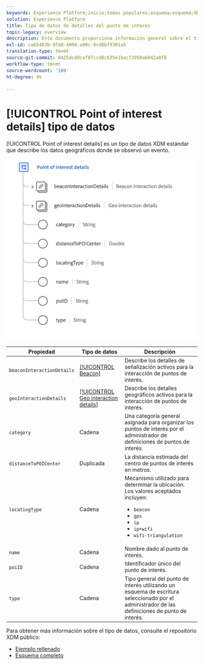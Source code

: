```yaml
---
keywords: Experience Platform;inicio;temas populares;esquema;esquema;XDM;campos;esquemas;esquemas;poi;detalles de puntos de interés;detalles de puntos de interés;tipo de datos;tipo de datos;tipo de datos; tipo de datos;
solution: Experience Platform
title: Tipo de datos de detalles del punto de interés
topic-legacy: overview
description: Este documento proporciona información general sobre el tipo de datos XDM de Detalles del punto de interés.
exl-id: cab5463b-97a0-400d-a00c-0cd8bf9301a5
translation-type: tm+mt
source-git-commit: d425dcd9caf8fccd0cb35e1bac73950a6042a0f8
workflow-type: tm+mt
source-wordcount: '189'
ht-degree: 4%

---
```


# [!UICONTROL Point of interest details] tipo de datos

[!UICONTROL Point of interest details] es un tipo de datos XDM estándar que describe los datos geográficos donde se observó un evento.

<img src="../images/data-types/poi-details.png" width="550" /><br />

| Propiedad | Tipo de datos | Descripción |
| --- | --- | --- |
| `beaconInteractionDetails` | [[!UICONTROL Beacon]](./beacon.md) | Describe los detalles de señalización activos para la interacción de puntos de interés. |
| `geoInteractionDetails` | [[!UICONTROL Geo interaction details]](./geo-interaction-details.md) | Describe los detalles geográficos activos para la interacción de puntos de interés. |
| `category` | Cadena | Una categoría general asignada para organizar los puntos de interés por el administrador de definiciones de puntos de interés. |
| `distanceToPOICenter` | Duplicada | La distancia estimada del centro de puntos de interés en metros. |
| `locatingType` | Cadena | Mecanismo utilizado para determinar la ubicación. Los valores aceptados incluyen: <ul><li>`beacon`</li><li>`gps`</li><li>`ip`</li><li>`ip+wifi`</li><li>`wifi-triangulation`</li></ul> |
| `name` | Cadena | Nombre dado al punto de interés. |
| `poiID` | Cadena | Identificador único del punto de interés. |
| `type` | Cadena | Tipo general del punto de interés utilizando un esquema de escritura seleccionado por el administrador de las definiciones de punto de interés. |

Para obtener más información sobre el tipo de datos, consulte el repositorio XDM público:

* [Ejemplo rellenado](https://github.com/adobe/xdm/blob/master/components/datatypes/poi-detail.example.1.json)
* [Esquema completo](https://github.com/adobe/xdm/blob/master/components/datatypes/poi-detail.schema.json)
